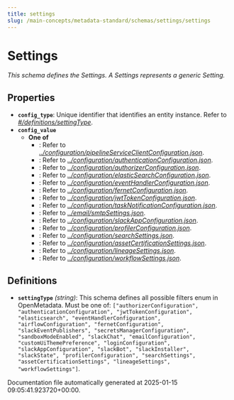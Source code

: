 ```yaml
---
title: settings
slug: /main-concepts/metadata-standard/schemas/settings/settings
---
```


# Settings

*This schema defines the Settings. A Settings represents a generic Setting.*

## Properties

- **`config_type`**: Unique identifier that identifies an entity instance. Refer to *[#/definitions/settingType](#definitions/settingType)*.
- **`config_value`**
  - **One of**
    - : Refer to *[../configuration/pipelineServiceClientConfiguration.json](#/configuration/pipelineServiceClientConfiguration.json)*.
    - : Refer to *[../configuration/authenticationConfiguration.json](#/configuration/authenticationConfiguration.json)*.
    - : Refer to *[../configuration/authorizerConfiguration.json](#/configuration/authorizerConfiguration.json)*.
    - : Refer to *[../configuration/elasticSearchConfiguration.json](#/configuration/elasticSearchConfiguration.json)*.
    - : Refer to *[../configuration/eventHandlerConfiguration.json](#/configuration/eventHandlerConfiguration.json)*.
    - : Refer to *[../configuration/fernetConfiguration.json](#/configuration/fernetConfiguration.json)*.
    - : Refer to *[../configuration/jwtTokenConfiguration.json](#/configuration/jwtTokenConfiguration.json)*.
    - : Refer to *[../configuration/taskNotificationConfiguration.json](#/configuration/taskNotificationConfiguration.json)*.
    - : Refer to *[../email/smtpSettings.json](#/email/smtpSettings.json)*.
    - : Refer to *[../configuration/slackAppConfiguration.json](#/configuration/slackAppConfiguration.json)*.
    - : Refer to *[../configuration/profilerConfiguration.json](#/configuration/profilerConfiguration.json)*.
    - : Refer to *[../configuration/searchSettings.json](#/configuration/searchSettings.json)*.
    - : Refer to *[../configuration/assetCertificationSettings.json](#/configuration/assetCertificationSettings.json)*.
    - : Refer to *[../configuration/lineageSettings.json](#/configuration/lineageSettings.json)*.
    - : Refer to *[../configuration/workflowSettings.json](#/configuration/workflowSettings.json)*.
## Definitions

- **`settingType`** *(string)*: This schema defines all possible filters enum in OpenMetadata. Must be one of: `["authorizerConfiguration", "authenticationConfiguration", "jwtTokenConfiguration", "elasticsearch", "eventHandlerConfiguration", "airflowConfiguration", "fernetConfiguration", "slackEventPublishers", "secretsManagerConfiguration", "sandboxModeEnabled", "slackChat", "emailConfiguration", "customUiThemePreference", "loginConfiguration", "slackAppConfiguration", "slackBot", "slackInstaller", "slackState", "profilerConfiguration", "searchSettings", "assetCertificationSettings", "lineageSettings", "workflowSettings"]`.


Documentation file automatically generated at 2025-01-15 09:05:41.923720+00:00.
